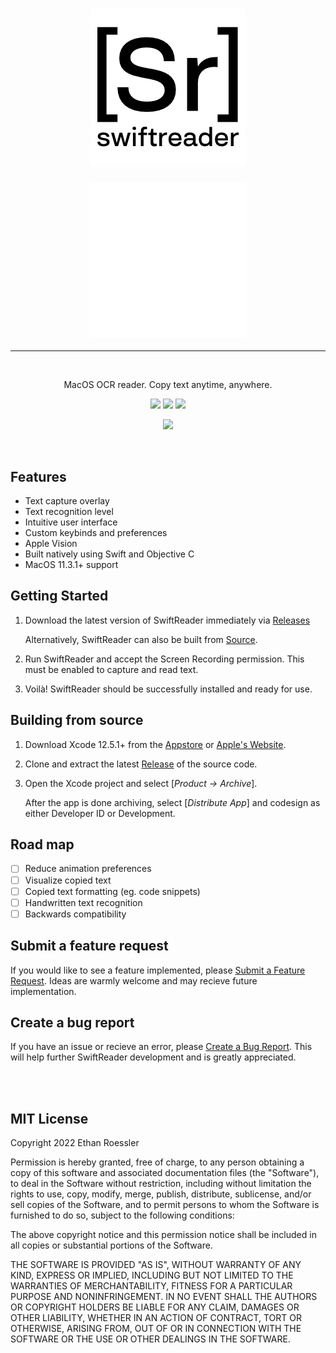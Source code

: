 ### <div align="center"><img src="img/SwiftReaderLogoBlackGH.png#gh-light-mode-only"></div>
### <div align="center"><img src="img/SwiftReaderLogoWhiteGH.png#gh-dark-mode-only"></div>
---
<br />
<div align="center">
<p>MacOS OCR reader. Copy text anytime, anywhere.</p>
<p><img src="https://img.shields.io/github/downloads/roesslere/swiftreader/total?style=flat-square"> <img src="https://img.shields.io/github/v/release/roesslere/swiftreader?style=flat-square"> <img src="https://img.shields.io/github/license/roesslere/swiftreader?style=flat-square"></p>
<p><img src="img/OCRTextDemoGH.gif" width="750"></p>
</div>
<br />

## Features
* Text capture overlay
* Text recognition level
* Intuitive user interface
* Custom keybinds and preferences
* Apple Vision
* Built natively using Swift and Objective C
* MacOS 11.3.1+ support

## Getting Started
1. <div><p>Download the latest version of SwiftReader immediately via <a href="https://github.com/roesslere/SwiftReader/releases">Releases</a></p><p>Alternatively, SwiftReader can also be built from <a href="https://github.com/roesslere/SwiftReader#building-from-source">Source</a>.</p></div>
2. <p>Run SwiftReader and accept the Screen Recording permission. This must be enabled to capture and read text.
3. <p>Voilà! SwiftReader should be successfully installed and ready for use.</p>

## Building from source
1. <p>Download Xcode 12.5.1+ from the <a href="https://apps.apple.com/us/app/xcode/id497799835?mt=12">Appstore</a> or <a href="https://developer.apple.com/download/all/?q=Xcode">Apple's Website</a>.</p>
2. <p>Clone and extract the latest <a href="https://github.com/roesslere/SwiftReader/releases">Release</a> of the source code.</p>
3. <p>Open the Xcode project and select [<i>Product -> Archive</i>].</p><p>After the app is done archiving, select [<i>Distribute App</i>] and codesign as either Developer ID or Development.</p>

## Road map
- [ ] Reduce animation preferences
- [ ] Visualize copied text
- [ ] Copied text formatting (eg. code snippets)
- [ ] Handwritten text recognition
- [ ] Backwards compatibility

## Submit a feature request
<p>If you would like to see a feature implemented, please <a href="https://github.com/roesslere/SwiftReader/issues/new">Submit a Feature Request</a>. Ideas are warmly welcome and may recieve future implementation.</p>

## Create a bug report
<p>If you have an issue or recieve an error, please <a href="https://github.com/roesslere/SwiftReader/issues/new">Create a Bug Report</a>. This will help further SwiftReader development and is greatly appreciated.</p>

<br />
<br />

## MIT License
Copyright 2022 Ethan Roessler

Permission is hereby granted, free of charge, to any person obtaining a copy of this software and associated documentation files (the "Software"), to deal in the Software without restriction, including without limitation the rights to use, copy, modify, merge, publish, distribute, sublicense, and/or sell copies of the Software, and to permit persons to whom the Software is furnished to do so, subject to the following conditions:

The above copyright notice and this permission notice shall be included in all copies or substantial portions of the Software.

THE SOFTWARE IS PROVIDED "AS IS", WITHOUT WARRANTY OF ANY KIND, EXPRESS OR IMPLIED, INCLUDING BUT NOT LIMITED TO THE WARRANTIES OF MERCHANTABILITY, FITNESS FOR A PARTICULAR PURPOSE AND NONINFRINGEMENT. IN NO EVENT SHALL THE AUTHORS OR COPYRIGHT HOLDERS BE LIABLE FOR ANY CLAIM, DAMAGES OR OTHER LIABILITY, WHETHER IN AN ACTION OF CONTRACT, TORT OR OTHERWISE, ARISING FROM, OUT OF OR IN CONNECTION WITH THE SOFTWARE OR THE USE OR OTHER DEALINGS IN THE SOFTWARE.
